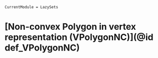 ```@meta
CurrentModule = LazySets
```

# [Non-convex Polygon in vertex representation (VPolygonNC)](@id def_VPolygonNC)